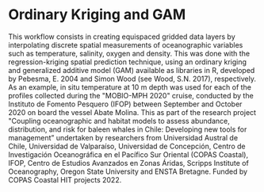 # Ordinary Kriging and GAM
This workflow consists in creating equispaced gridded data layers by interpolating discrete spatial measurements of oceanographic variables such as temperature, salinity, oxygen and density. This was done with the regression-kriging spatial prediction technique, using an ordinary kriging and generalized additive model (GAM) available as libraries in R, developed by Pebesma, E. 2004 and Simon Wood (see Wood, S.N. 2017), respectively. As an example, in situ temperature at 10 m depth was used for each of the profiles collected during the "MOBIO-MPH 2020" cruise, conducted by the Instituto de Fomento Pesquero (IFOP) between September and October 2020 on board the vessel Abate Molina. This as part of the research project "Coupling oceanographic and habitat models to assess abundance, distribution, and risk for baleen whales in Chile: Developing new tools for management” undertaken by researchers from Universidad Austral de Chile, Universidad de Valparaíso, Universidad de Concepción, Centro de Investigación Oceanográfica en el Pacífico Sur Oriental (COPAS Coastal), IFOP, Centro de Estudios Avanzados en Zonas Áridas, Scripps Institute of Oceanography, Oregon State University and ENSTA Bretagne. Funded by COPAS Coastal HIT projects 2022.
